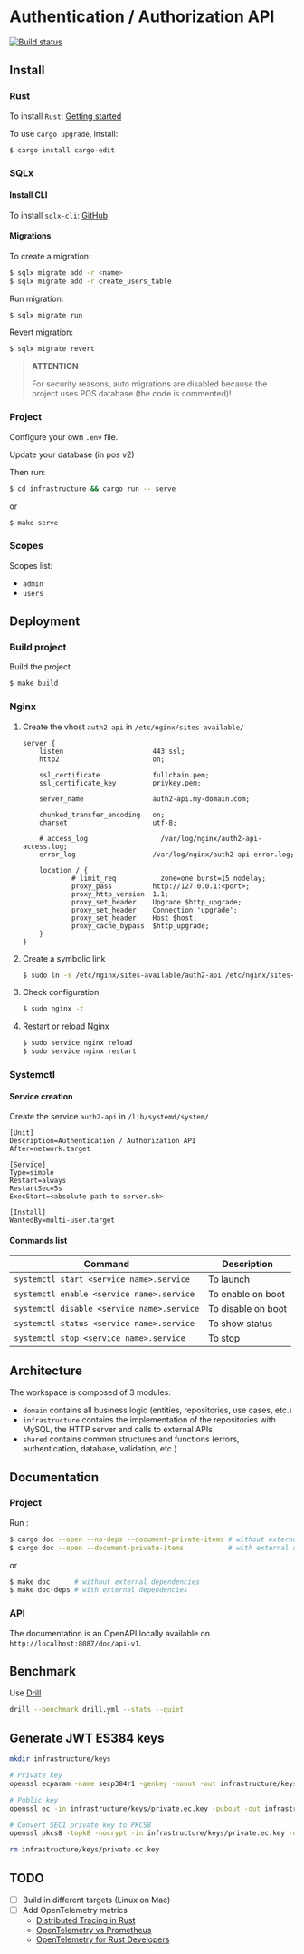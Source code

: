 # Authentication / Authorization API

[![Build status](https://github.com/fabienbellanger/auth2-api/actions/workflows/CI.yml/badge.svg?branch=main)](https://github.com/fabienbellanger/auth2-api/actions/workflows/CI.yml)

## Install

### Rust

To install `Rust`: [Getting started](https://www.rust-lang.org/learn/get-started)

To use `cargo upgrade`, install:

```bash
$ cargo install cargo-edit
```

### SQLx

#### Install CLI

To install `sqlx-cli`: [GitHub](https://github.com/launchbadge/sqlx/tree/main/sqlx-cli#install)

#### Migrations

To create a migration:

```bash
$ sqlx migrate add -r <name>
$ sqlx migrate add -r create_users_table
```

Run migration:

```bash
$ sqlx migrate run
```

Revert migration:

```bash
$ sqlx migrate revert
```

> **ATTENTION**
>
> For security reasons, auto migrations are disabled
> because the project uses POS database (the code is commented)!

### Project

Configure your own `.env` file.

Update your database (in pos v2)

Then run:

```bash
$ cd infrastructure && cargo run -- serve
```

or

```bash
$ make serve
```

### Scopes

Scopes list:

- `admin`
- `users`

## Deployment

### Build project

Build the project

```bash
$ make build
```

### Nginx

1. Create the vhost `auth2-api` in `/etc/nginx/sites-available/`

   ```
   server {
       listen                      443 ssl;
       http2                       on;

       ssl_certificate             fullchain.pem;
       ssl_certificate_key         privkey.pem;

       server_name                 auth2-api.my-domain.com;

       chunked_transfer_encoding   on;
       charset                     utf-8;

       # access_log                  /var/log/nginx/auth2-api-access.log;
       error_log                   /var/log/nginx/auth2-api-error.log;

       location / {
               # limit_req           zone=one burst=15 nodelay;
               proxy_pass          http://127.0.0.1:<port>;
               proxy_http_version  1.1;
               proxy_set_header    Upgrade $http_upgrade;
               proxy_set_header    Connection 'upgrade';
               proxy_set_header    Host $host;
               proxy_cache_bypass  $http_upgrade;
       }
   }
   ```

2. Create a symbolic link
   ```bash
   $ sudo ln -s /etc/nginx/sites-available/auth2-api /etc/nginx/sites-enabled/auth2-api
   ```
3. Check configuration
   ```bash
   $ sudo nginx -t
   ```
4. Restart or reload Nginx
   ```bash
   $ sudo service nginx reload
   $ sudo service nginx restart
   ```

### Systemctl

#### Service creation

Create the service `auth2-api` in `/lib/systemd/system/`

```
[Unit]
Description=Authentication / Authorization API
After=network.target

[Service]
Type=simple
Restart=always
RestartSec=5s
ExecStart=<absolute path to server.sh>

[Install]
WantedBy=multi-user.target
```

#### Commands list

| Command                                    | Description        |
|--------------------------------------------|--------------------|
| `systemctl start <service name>.service`   | To launch          |
| `systemctl enable <service name>.service`  | To enable on boot  |
| `systemctl disable <service name>.service` | To disable on boot |
| `systemctl status <service name>.service`  | To show status     |
| `systemctl stop <service name>.service`    | To stop            |

## Architecture

The workspace is composed of 3 modules:

- `domain` contains all business logic (entities, repositories, use cases, etc.)
- `infrastructure` contains the implementation of the repositories with MySQL, the HTTP server and calls to external
  APIs
- `shared` contains common structures and functions (errors, authentication, database, validation, etc.)

## Documentation

### Project

Run :

```bash
$ cargo doc --open --no-deps --document-private-items # without external dependencies
$ cargo doc --open --document-private-items           # with external dependencies
```

or

```bash
$ make doc      # without external dependencies
$ make doc-deps # with external dependencies
```

### API

The documentation is an OpenAPI locally available on `http://localhost:8087/doc/api-v1`.

## Benchmark

Use [Drill](https://github.com/fcsonline/drill)

```bash
drill --benchmark drill.yml --stats --quiet
```

## Generate JWT ES384 keys

```bash
mkdir infrastructure/keys

# Private key
openssl ecparam -name secp384r1 -genkey -noout -out infrastructure/keys/private.ec.key

# Public key
openssl ec -in infrastructure/keys/private.ec.key -pubout -out infrastructure/keys/public.ec.pem

# Convert SEC1 private key to PKCS8
openssl pkcs8 -topk8 -nocrypt -in infrastructure/keys/private.ec.key -out infrastructure/keys/private.ec.pem

rm infrastructure/keys/private.ec.key
```

## TODO

- [ ] Build in different targets (Linux on Mac)
- [ ] Add OpenTelemetry metrics
    - [Distributed Tracing in Rust](https://medium.com/netwo/distributed-tracing-in-rust-b8eb2af3aff4)
    - [OpenTelemetry vs Prometheus](https://signoz.io/blog/opentelemetry-vs-prometheus/)
    - [OpenTelemetry for Rust Developers](https://www.youtube.com/watch?v=JNZoo_8XeaE)
